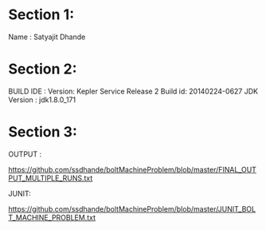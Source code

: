 # Section 1:
  Name : Satyajit Dhande
 

# Section 2:
  BUILD IDE : Version: Kepler Service Release 2
              Build id: 20140224-0627
  JDK Version : jdk1.8.0_171
  
# Section 3:
  
  OUTPUT :
  
  https://github.com/ssdhande/boltMachineProblem/blob/master/FINAL_OUTPUT_MULTIPLE_RUNS.txt
  
  JUNIT:
  
  https://github.com/ssdhande/boltMachineProblem/blob/master/JUNIT_BOLT_MACHINE_PROBLEM.txt
